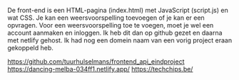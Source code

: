 De front-end is een HTML-pagina (index.html) met JavaScript (script.js) en wat CSS. Je kan een weersvoorspelling toevoegen of je kan er een opvragen. Voor een weersvoorspelling toe te voegen, moet je wel een account aanmaken en inloggen. Ik heb dit dan op github gezet en daarna met netlify gehost. Ik had nog een domein naam van een vorig project eraan gekoppeld heb.

https://github.com/tuurhulselmans/frontend_api_eindproject
https://dancing-melba-034ff1.netlify.app/
https://techchips.be/
